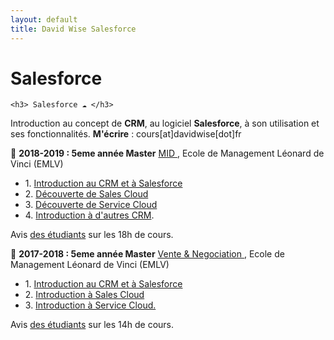 ```yaml
---
layout: default
title: David Wise Salesforce
---
```


<div class="post">
	<h1 class="pageTitle">Salesforce</h1>

	<h3> Salesforce ☁️ </h3>
  <p> Introduction au concept de <b>CRM</b>, au logiciel <b>Salesforce</b>, à son utilisation et ses fonctionnalités. <b>M'écrire</b> : cours[at]davidwise[dot]fr </p>  

  <p> 🏢 <b> 2018-2019 : 5eme année Master</b> <u> MID </u>, Ecole de Management Léonard de Vinci (EMLV) </p>

  <ul>
  <li> 1. <a href="http://bit.ly/DSTDW01">Introduction au CRM et à Salesforce</a></li> 
  <li> 2. <a href="http://bit.ly/DSTDW02">Découverte de Sales Cloud</a></li> 
  <li> 3. <a href="http://bit.ly/DSTDW03">Découverte de Service Cloud</a> </li> 
  <li> 4. <a href="http://bit.ly/DSTDW04">Introduction à d'autres CRM</a>.</li> 
  </ul> 

  <p>Avis <a href="https://davidwise.typeform.com/report/D2BBSm/x2CE8Iy02DLXagXg">des étudiants</a> sur les 18h de cours.</p> 


  <p>🏢 <b> 2017-2018 : 5eme année Master</b> <u>Vente & Negociation </u>, Ecole de Management Léonard de Vinci (EMLV)</p>

  <ul>
  <li> 1. <a href="https://pasteapp.com/p/2z1LoTAgUBo">Introduction au CRM et à Salesforce</a> </li> 
  <li> 2. <a href="https://pasteapp.com/p/WUBSrLZCEro">Introduction à Sales Cloud</a> </li> 
  <li> 3. <a href="https://pasteapp.com/p/jitUPJmBzr3">Introduction à Service Cloud.</a> </li> 
  </ul>
   
  <p>Avis <a href="https://davidwise.typeform.com/report/oh71xZ/hugoCJzrSd9MedlS">des étudiants</a> sur les 14h de cours.</p> 


